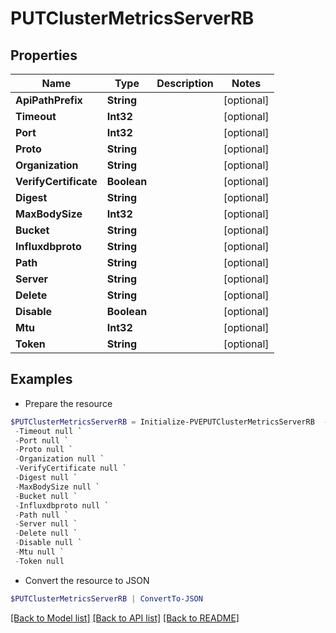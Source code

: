 # PUTClusterMetricsServerRB
## Properties

Name | Type | Description | Notes
------------ | ------------- | ------------- | -------------
**ApiPathPrefix** | **String** |  | [optional] 
**Timeout** | **Int32** |  | [optional] 
**Port** | **Int32** |  | [optional] 
**Proto** | **String** |  | [optional] 
**Organization** | **String** |  | [optional] 
**VerifyCertificate** | **Boolean** |  | [optional] 
**Digest** | **String** |  | [optional] 
**MaxBodySize** | **Int32** |  | [optional] 
**Bucket** | **String** |  | [optional] 
**Influxdbproto** | **String** |  | [optional] 
**Path** | **String** |  | [optional] 
**Server** | **String** |  | [optional] 
**Delete** | **String** |  | [optional] 
**Disable** | **Boolean** |  | [optional] 
**Mtu** | **Int32** |  | [optional] 
**Token** | **String** |  | [optional] 

## Examples

- Prepare the resource
```powershell
$PUTClusterMetricsServerRB = Initialize-PVEPUTClusterMetricsServerRB  -ApiPathPrefix null `
 -Timeout null `
 -Port null `
 -Proto null `
 -Organization null `
 -VerifyCertificate null `
 -Digest null `
 -MaxBodySize null `
 -Bucket null `
 -Influxdbproto null `
 -Path null `
 -Server null `
 -Delete null `
 -Disable null `
 -Mtu null `
 -Token null
```

- Convert the resource to JSON
```powershell
$PUTClusterMetricsServerRB | ConvertTo-JSON
```

[[Back to Model list]](../README.md#documentation-for-models) [[Back to API list]](../README.md#documentation-for-api-endpoints) [[Back to README]](../README.md)

